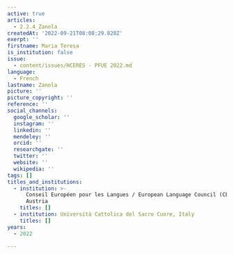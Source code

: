 ```yaml
---
active: true
articles:
  - 2.2.4_Zanola
createdAt: '2022-09-21T08:08:29.828Z'
exerpt: ''
firstname: Maria Teresa
is_institution: false
issue:
  - content/issues/HCERES - PFUE 2022.md
language:
  - French
lastname: Zanola
picture: ''
picture_copyright: ''
reference: ''
social_channels:
  google_scholar: ''
  instagram: ''
  linkedin: ''
  mendeley: ''
  orcid: ''
  researchgate: ''
  twitter: ''
  website: ''
  wikipedia: ''
tags: []
titles_and_institutions:
  - institution: >-
      Conseil Européen pour les Langues / European Language Council (CEL/ELC),
      Austria
    titles: []
  - institution: Università Cattolica del Sacro Cuore, Italy
    titles: []
years:
  - 2022

---
```

